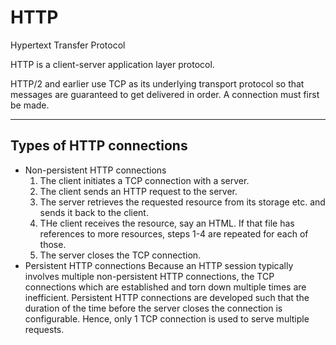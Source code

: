 # HTTP

Hypertext Transfer Protocol

HTTP is a client-server application layer protocol.

HTTP/2 and earlier use TCP as its underlying transport protocol so that messages are guaranteed to get delivered in order. A connection must first be made.

---

## Types of HTTP connections

- Non-persistent HTTP connections
  1. The client initiates a TCP connection with a server.
  2. The client sends an HTTP request to the server.
  3. The server retrieves the requested resource from its storage etc. and sends it back to the client.
  4. THe client receives the resource, say an HTML. If that file has references to more resources, steps 1-4 are repeated for each of those.
  5. The server closes the TCP connection.
- Persistent HTTP connections
  Because an HTTP session typically involves multiple non-persistent HTTP connections, the TCP connections which are established and torn down multiple times are inefficient. Persistent HTTP connections are developed such that the duration of the time before the server closes the connection is configurable. Hence, only 1 TCP connection is used to serve multiple requests.
